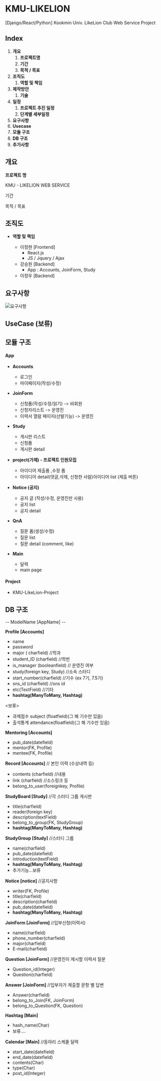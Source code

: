 # KMU-LIKELION
[Django/React/Python] Kookmin Univ. LikeLion Club Web Service Project

## Index

1. **개요**
   1. **프로젝트명**
   2. **기간**
   3. **목적 / 목표**
2. **조직도**
   1. **역할 및 책임**
3. **제작방안**
   1. **기술**
4. **일정**
   1. **프로젝트 추진 일정**
   2. **단계별 세부일정**
5. **요구사항**
6. **Usecase**
7. **모듈 구조**
8. **DB 구조**
9. **추가사항**



## 개요

**프로젝트 명**

KMU - LIKELION WEB SERVICE

기간

목적 / 목표



## 조직도

- **역할 및 책임**

  - 이정현 [Frontend]
    - React.js
    - JS / Jquery / Ajax
  - 강승원 [Backend]
    - App : Accounts, JoinForm, Study
  - 이정우 [Backend]

  

## 요구사항

![요구사항](C:\Users\labiss96\Desktop\LikeLion\KMU-LikeLion\KMU-LIKELION\요구사항.PNG)



## UseCase (보류)

## 모듈 구조

#### App

- **Accounts**
  - 로그인
  - 마이페이지(작성/수정)

- **JoinForm**
  - 신청폼(작성/수정/읽기) -> 비회원
  - 신청자리스트 -> 운영진
  - 이력서 열람 페이지(선발기능)  -> 운영진
- **Study**
  - 게시판 리스트
  - 신청폼
  - 게시판 detail
- **project(가제)  - 프로젝트 인원모집**
  - 아이디어 제출폼 ,수정 폼
  - 아이디어 detail(댓글,삭제, 신청한 사람)아이디어 list (제출 버튼)
- **Notice (공지)**
  - 공지 글 (작성/수정, 운영진만 사용)
  - 공지 list
  - 공지 detail

- **QnA**
  - 질문 폼(생성/수정)
  - 질문 list
  - 질문 detail (comment, like)

- **Main**
  - 달력
  - main page

#### Project

- KMU-LikeLion-Project



## DB 구조

-- ModelName [AppName] --

**Profile [Accounts]**

- name
- password
- major ( charfield) //학과
- student_ID (charfield) //학번
- is_manager (booleanfield) // 운영진 여부
- study(foreign key, Study) //소속 스터디
- start_number(charfield) //기수 (ex 7기, 7.5기)
- sns_id (charfield) //sns id
- etc(TextField) //기타
- **hashtag(ManyToMany, Hashtag)**



<보류>

- 과제점수 subject (floatfield)(그 해 기수만 있음)
- 출석통계 attendance(floatfield)(그 해 기수만 있음)



**Mentoring [Accounts]**

- pub_date(datefield)
- mentor(FK, Profile) 
- mentee(FK, Profile)

**Record [Accounts]** // 본인 이력 (수상내역 등)

- contents (charfield) //내용
- link (charfield) //소스링크 등
- belong_to_user(foreignkey, Profile)

**StudyBoard [Study]** //각 스터디 그룹 게시판

- title(charfield)
- reader(foreign key)
- description(textField)
- belong_to_group(FK, StudyGroup)
- **hashtag(ManyToMany, Hashtag)**

**StudyGroup [Study]** //스터디 그룹

- name(charfield)
- pub_date(datefield)
- introduction(textField)
- **hashtag(ManyToMany, Hashtag)**
- 추가기능...보류

**Notice [notice]** //공지사항

- writer(FK, Profile)
- title(charfield)
- description(charfield)  
- pub_date(datefield)
- **hashtag(ManyToMany, Hashtag)**

**JoinForm [JoinForm]** //입부신청(이력서)

- name(charfield)
- phone_number(charfield)
- major(charfield)
- E-mail(charfield)

**Question [JoinForm]** //운영진이 제시할 이력서 질문

- Question_id(Integer)
- Question(charfield)

**Answer [JoinForm]** //입부자가 제출할 문항 별 답변

- Answer(charfield)
- belong_to_Join(FK, JoinForm)
- belong_to_Question(FK, Question)

**Hashtag [Main]**

- hash_name(Char)
- 보류....

**Calendar [Main]** //동아리 스케줄 달력

- start_date(datefield)
- end_date(datefield)
- contents(Char)
- type(Char)
- post_id(Integer)